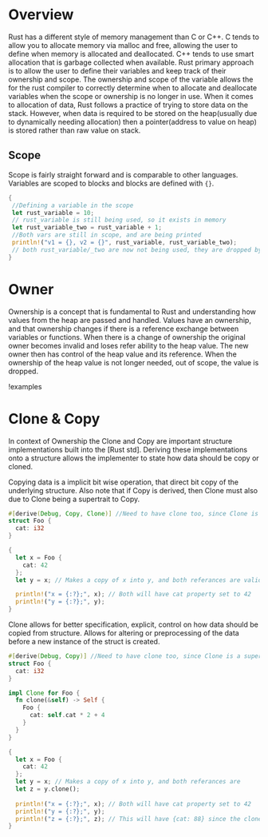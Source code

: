 # Overview
Rust has a different style of memory management than C or C++. C tends to allow you to allocate memory via malloc and free, allowing the user to define when memory is allocated and deallocated. C++ tends to use smart allocation that is garbage collected when available.
Rust primary approach is to allow the user to define their variables and keep track of their ownership and scope. The ownership and scope of the variable allows the for the rust compiler to correctly determine when to allocate and deallocate variables when the scope or ownership is no longer in use. 
When it comes to allocation of data, Rust follows a practice of trying to store data on the stack. However, when data is required to be stored on the heap(usually due to dynamically needing allocation) then a pointer(address to value on heap) is stored rather than raw value on stack.

## Scope
Scope is fairly straight forward and is comparable to other languages. Variables are scoped to blocks and blocks are defined with `{}`. 

```rust
{
 //Defining a variable in the scope
 let rust_variable = 10;
 // rust_variable is still being used, so it exists in memory
 let rust_variable_two = rust_variable + 1;
 //Both vars are still in scope, and are being printed
 println!("v1 = {}, v2 = {}", rust_variable, rust_variable_two); 
 // both rust_variable/_two are now not being used, they are dropped by the rust compiler
}
```
# Owner

Ownership is a concept that is fundamental to Rust and understanding how values from the heap are passed and handled. Values have an ownership, and that ownership changes if there is a reference exchange between variables or functions. When there is a change of ownership the original owner becomes invalid and loses refer ability to the heap value. The new owner then has control of the heap value and its reference. When the ownership of the heap value is not longer needed, out of scope, the value is dropped.

!examples

# Clone & Copy
In context of Ownership the Clone and Copy are important structure implementations built into the [Rust std]. Deriving these implementations onto a structure allows the implementer to state how data should be copy or cloned.

Copying data is a implicit bit wise operation, that direct bit copy of the underlying structure. Also note that if Copy is derived, then Clone must also due to Clone being a supertrait to Copy.
```rust
#[derive(Debug, Copy, Clone)] //Need to have clone too, since Clone is a supertrait of Copy
struct Foo {
  cat: i32
}

{
  let x = Foo {
    cat: 42
  };
  let y = x; // Makes a copy of x into y, and both referances are valid, nothing is "barrowed" rather a copy is done.

  println!("x = {:?};", x); // Both will have cat property set to 42
  println!("y = {:?};", y);
}
```

Clone allows for better specification, explicit, control on how data should be copied from structure. Allows for altering or preprocessing of the data before a new instance of the struct is created.
```rust
#[derive(Debug, Copy)] //Need to have clone too, since Clone is a supertrait of Copy
struct Foo {
  cat: i32
}

impl Clone for Foo {
  fn clone(&self) -> Self {
    Foo {
      cat: self.cat * 2 + 4
    }
  }
}

{
  let x = Foo {
    cat: 42
  };
  let y = x; // Makes a copy of x into y, and both referances are 
  let z = y.clone();
    
  println!("x = {:?};", x); // Both will have cat property set to 42
  println!("y = {:?};", y);
  println!("z = {:?};", z); // This will have {cat: 88} since the clone altered it
}
```
